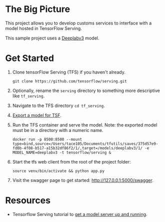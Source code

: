 # The Big Picture
This project allows you to develop customs services to interface with a model hosted in TensorFlow Serving.

This sample project uses a [Deeplabv3](https://modelzoo.co/model/deeplab) model.
# Get Started
1. Clone tensorFlow Serving (TFS) if you haven't already.

   ```git clone https://github.com/tensorflow/serving.git```

2. Optionally, rename the `serving` directory to something more descriptive like `tf_serving`.
3. Navigate to the TFS directory `cd tf_serving`.
5. [Export a model for TSF](https://www.tensorflow.org/tfx/serving/serving_basic). 
6. Run the TFS container and serve the model.  Note: the exported model must be in a directory with a numeric name. 
    ```
    docker run -p 8500:8500 --mount type=bind,source=/Users/tace105/Documents/tfutils/saves/375d57e9-fd0b-4f08-b517-a15b32df86f2/1/,target=/models/deeplabv3/1/ -e MODEL_NAME=deeplabv3 -t tensorflow/serving &
   ```
7. Start the tfs web client from the root of the project folder:

   ```source venv/bin/activate && python app.py```

8. Visit the swagger page to get started: http://127.0.0.1:5000/swagger.


# Resources
* Tensorflow Serving tutorial to [get a model server up and running](https://www.tensorflow.org/tfx/serving/serving_basic).